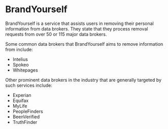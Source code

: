# BrandYourself

BrandYourself is a service that assists users in removing their personal information from data brokers. They state that they process removal requests from over 50 or 115 major data brokers.

Some common data brokers that BrandYourself aims to remove information from include:

*   Intelius
*   Spokeo
*   Whitepages

Other prominent data brokers in the industry that are generally targeted by such services include:

*   Experian
*   Equifax
*   MyLife
*   PeopleFinders
*   BeenVerified
*   TruthFinder